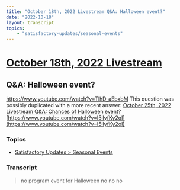 ```yaml
---
title: "October 18th, 2022 Livestream Q&A: Halloween event?"
date: "2022-10-18"
layout: transcript
topics:
    - "satisfactory-updates/seasonal-events"
---
```

# [October 18th, 2022 Livestream](../2022-10-18.md)
## Q&A: Halloween event?
https://www.youtube.com/watch?v=TlhD_aEbxbM
This question was possibly duplicated with a more recent answer: [October 25th, 2022 Livestream Q&A: Chances of Halloween event?](./yt-I5ilyfKy2oI.md) [https://www.youtube.com/watch?v=I5ilyfKy2oI](https://www.youtube.com/watch?v=I5ilyfKy2oI)


### Topics
* [Satisfactory Updates > Seasonal Events](../topics/satisfactory-updates/seasonal-events.md)

### Transcript

> no program event for Halloween no no no
